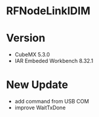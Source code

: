 # RFNodeLinkIDIM


# Version
- CubeMX 5.3.0
- IAR Embeded Workbench 8.32.1

# New Update
- add command from USB COM 
- improve WaitTxDone 
